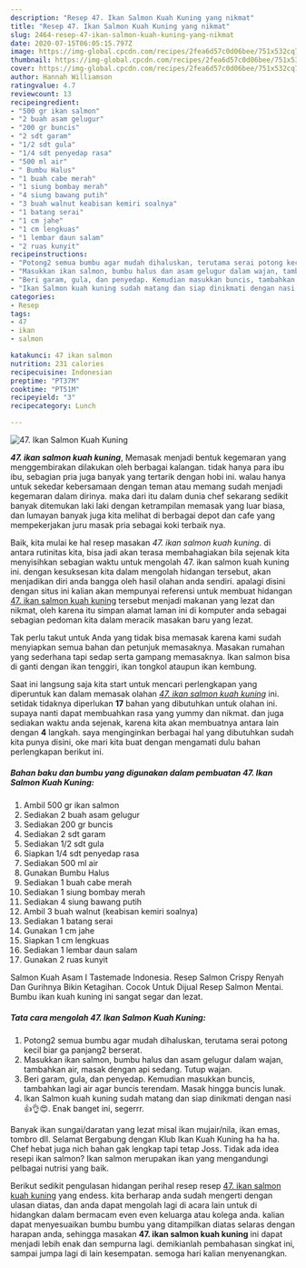 ```yaml
---
description: "Resep 47. Ikan Salmon Kuah Kuning yang nikmat"
title: "Resep 47. Ikan Salmon Kuah Kuning yang nikmat"
slug: 2464-resep-47-ikan-salmon-kuah-kuning-yang-nikmat
date: 2020-07-15T06:05:15.797Z
image: https://img-global.cpcdn.com/recipes/2fea6d57c0d06bee/751x532cq70/47-ikan-salmon-kuah-kuning-foto-resep-utama.jpg
thumbnail: https://img-global.cpcdn.com/recipes/2fea6d57c0d06bee/751x532cq70/47-ikan-salmon-kuah-kuning-foto-resep-utama.jpg
cover: https://img-global.cpcdn.com/recipes/2fea6d57c0d06bee/751x532cq70/47-ikan-salmon-kuah-kuning-foto-resep-utama.jpg
author: Hannah Williamson
ratingvalue: 4.7
reviewcount: 13
recipeingredient:
- "500 gr ikan salmon"
- "2 buah asam gelugur"
- "200 gr buncis"
- "2 sdt garam"
- "1/2 sdt gula"
- "1/4 sdt penyedap rasa"
- "500 ml air"
- " Bumbu Halus"
- "1 buah cabe merah"
- "1 siung bombay merah"
- "4 siung bawang putih"
- "3 buah walnut keabisan kemiri soalnya"
- "1 batang serai"
- "1 cm jahe"
- "1 cm lengkuas"
- "1 lembar daun salam"
- "2 ruas kunyit"
recipeinstructions:
- "Potong2 semua bumbu agar mudah dihaluskan, terutama serai potong kecil biar ga panjang2 berserat."
- "Masukkan ikan salmon, bumbu halus dan asam gelugur dalam wajan, tambahkan air, masak dengan api sedang. Tutup wajan."
- "Beri garam, gula, dan penyedap. Kemudian masukkan buncis, tambahkan lagi air agar buncis terendam. Masak hingga buncis lunak."
- "Ikan Salmon kuah kuning sudah matang dan siap dinikmati dengan nasi 👍👌😍. Enak banget ini, segerrr."
categories:
- Resep
tags:
- 47
- ikan
- salmon

katakunci: 47 ikan salmon 
nutrition: 231 calories
recipecuisine: Indonesian
preptime: "PT37M"
cooktime: "PT51M"
recipeyield: "3"
recipecategory: Lunch

---
```



![47. Ikan Salmon Kuah Kuning](https://img-global.cpcdn.com/recipes/2fea6d57c0d06bee/751x532cq70/47-ikan-salmon-kuah-kuning-foto-resep-utama.jpg)

<b><i>47. ikan salmon kuah kuning</i></b>, Memasak menjadi bentuk kegemaran yang menggembirakan dilakukan oleh berbagai kalangan. tidak hanya para ibu ibu, sebagian pria juga banyak yang tertarik dengan hobi ini. walau hanya untuk sekedar kebersamaan dengan teman atau memang sudah menjadi kegemaran dalam dirinya. maka dari itu dalam dunia chef sekarang sedikit banyak ditemukan laki laki dengan ketrampilan memasak yang luar biasa, dan lumayan banyak juga kita melihat di berbagai depot dan cafe yang mempekerjakan juru masak pria sebagai koki terbaik nya.

Baik, kita mulai ke hal resep masakan <i>47. ikan salmon kuah kuning</i>. di antara rutinitas kita, bisa jadi akan terasa membahagiakan bila sejenak kita menyisihkan sebagian waktu untuk mengolah 47. ikan salmon kuah kuning ini. dengan kesuksesan kita dalam mengolah hidangan tersebut, akan menjadikan diri anda bangga oleh hasil olahan anda sendiri. apalagi disini dengan situs ini kalian akan mempunyai referensi untuk membuat hidangan <u>47. ikan salmon kuah kuning</u> tersebut menjadi makanan yang lezat dan nikmat, oleh karena itu simpan alamat laman ini di komputer anda sebagai sebagian pedoman kita dalam meracik masakan baru yang lezat.

Tak perlu takut untuk Anda yang tidak bisa memasak karena kami sudah menyiapkan semua bahan dan petunjuk memasaknya. Masakan rumahan yang sederhana tapi sedap serta gampang memasaknya. Ikan salmon bisa di ganti dengan ikan tenggiri, ikan tongkol ataupun ikan kembung.


Saat ini langsung saja kita start untuk mencari perlengkapan yang diperuntuk kan dalam memasak olahan <u><i>47. ikan salmon kuah kuning</i></u> ini. setidak tidaknya diperlukan <b>17</b> bahan yang dibutuhkan untuk olahan ini. supaya nanti dapat membuahkan rasa yang yummy dan nikmat. dan juga sediakan waktu anda sejenak, karena kita akan membuatnya antara lain dengan <b>4</b> langkah. saya menginginkan berbagai hal yang dibutuhkan sudah kita punya disini, oke mari kita buat dengan mengamati dulu bahan perlengkapan berikut ini.

<!--inarticleads1-->

##### Bahan baku dan bumbu yang digunakan dalam pembuatan 47. Ikan Salmon Kuah Kuning:

1. Ambil 500 gr ikan salmon
1. Sediakan 2 buah asam gelugur
1. Sediakan 200 gr buncis
1. Sediakan 2 sdt garam
1. Sediakan 1/2 sdt gula
1. Siapkan 1/4 sdt penyedap rasa
1. Sediakan 500 ml air
1. Gunakan  Bumbu Halus
1. Sediakan 1 buah cabe merah
1. Sediakan 1 siung bombay merah
1. Sediakan 4 siung bawang putih
1. Ambil 3 buah walnut (keabisan kemiri soalnya)
1. Sediakan 1 batang serai
1. Gunakan 1 cm jahe
1. Siapkan 1 cm lengkuas
1. Sediakan 1 lembar daun salam
1. Gunakan 2 ruas kunyit


Salmon Kuah Asam I Tastemade Indonesia. Resep Salmon Crispy Renyah Dan Gurihnya Bikin Ketagihan. Cocok Untuk Dijual Resep Salmon Mentai. Bumbu ikan kuah kuning ini sangat segar dan lezat. 

<!--inarticleads2-->

##### Tata cara mengolah 47. Ikan Salmon Kuah Kuning:

1. Potong2 semua bumbu agar mudah dihaluskan, terutama serai potong kecil biar ga panjang2 berserat.
1. Masukkan ikan salmon, bumbu halus dan asam gelugur dalam wajan, tambahkan air, masak dengan api sedang. Tutup wajan.
1. Beri garam, gula, dan penyedap. Kemudian masukkan buncis, tambahkan lagi air agar buncis terendam. Masak hingga buncis lunak.
1. Ikan Salmon kuah kuning sudah matang dan siap dinikmati dengan nasi 👍👌😍. Enak banget ini, segerrr.


Banyak ikan sungai/daratan yang lezat misal ikan mujair/nila, ikan emas, tombro dll. Selamat Bergabung dengan Klub Ikan Kuah Kuning ha ha ha. Chef hebat juga nich bahan gak lengkap tapi tetap Joss. Tidak ada idea resepi ikan salmon? Ikan salmon merupakan ikan yang mengandungi pelbagai nutrisi yang baik. 

Berikut sedikit pengulasan hidangan perihal resep resep <u>47. ikan salmon kuah kuning</u> yang endess. kita berharap anda sudah mengerti dengan ulasan diatas, dan anda dapat mengolah lagi di acara lain untuk di hidangkan dalam bermacam even even keluarga atau kolega anda. kalian dapat menyesuaikan bumbu bumbu yang ditampilkan diatas selaras dengan harapan anda, sehingga masakan <b>47. ikan salmon kuah kuning</b> ini dapat menjadi lebih enak dan sempurna lagi. demikianlah pembahasan singkat ini, sampai jumpa lagi di lain kesempatan. semoga hari kalian menyenangkan.
